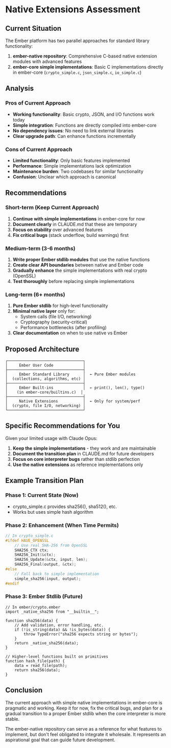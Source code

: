 # Native Extensions Assessment

## Current Situation

The Ember platform has two parallel approaches for standard library functionality:

1. **ember-native repository**: Comprehensive C-based native extension modules with advanced features
2. **ember-core simple implementations**: Basic C implementations directly in ember-core (`crypto_simple.c`, `json_simple.c`, `io_simple.c`)

## Analysis

### Pros of Current Approach
- **Working functionality**: Basic crypto, JSON, and I/O functions work today
- **Simple integration**: Functions are directly compiled into ember-core
- **No dependency issues**: No need to link external libraries
- **Clear upgrade path**: Can enhance functions incrementally

### Cons of Current Approach
- **Limited functionality**: Only basic features implemented
- **Performance**: Simple implementations lack optimization
- **Maintenance burden**: Two codebases for similar functionality
- **Confusion**: Unclear which approach is canonical

## Recommendations

### Short-term (Keep Current Approach)
1. **Continue with simple implementations** in ember-core for now
2. **Document clearly** in CLAUDE.md that these are temporary
3. **Focus on stability** over advanced features
4. **Fix critical bugs** (stack underflow, build warnings) first

### Medium-term (3-6 months)
1. **Write proper Ember stdlib modules** that use the native functions
2. **Create clear API boundaries** between native and Ember code
3. **Gradually enhance** the simple implementations with real crypto (OpenSSL)
4. **Test thoroughly** before replacing simple implementations

### Long-term (6+ months)
1. **Pure Ember stdlib** for high-level functionality
2. **Minimal native layer** only for:
   - System calls (file I/O, networking)
   - Cryptography (security-critical)
   - Performance bottlenecks (after profiling)
3. **Clear documentation** on when to use native vs Ember

## Proposed Architecture

```
┌─────────────────────────────────┐
│     Ember User Code             │
├─────────────────────────────────┤
│     Ember Standard Library      │  ← Pure Ember modules
│  (collections, algorithms, etc) │
├─────────────────────────────────┤
│     Ember Built-ins             │  ← print(), len(), type()
│    (in ember-core/builtins.c)  │
├─────────────────────────────────┤
│     Native Extensions           │  ← Only for system/perf
│  (crypto, file I/O, networking) │
└─────────────────────────────────┘
```

## Specific Recommendations for You

Given your limited usage with Claude Opus:

1. **Keep the simple implementations** - they work and are maintainable
2. **Document the transition plan** in CLAUDE.md for future developers
3. **Focus on core interpreter bugs** rather than stdlib perfection
4. **Use the native extensions** as reference implementations only

## Example Transition Plan

### Phase 1: Current State (Now)
- crypto_simple.c provides sha256(), sha512(), etc.
- Works but uses simple hash algorithm

### Phase 2: Enhancement (When Time Permits)
```c
// In crypto_simple.c
#ifdef HAVE_OPENSSL
    // Use real SHA-256 from OpenSSL
    SHA256_CTX ctx;
    SHA256_Init(&ctx);
    SHA256_Update(&ctx, input, len);
    SHA256_Final(output, &ctx);
#else
    // Fall back to simple implementation
    simple_sha256(input, output);
#endif
```

### Phase 3: Ember Stdlib (Future)
```ember
// In ember/crypto.ember
import _native_sha256 from "__builtin__";

function sha256(data) {
    // Add validation, error handling, etc.
    if (!is_string(data) && !is_bytes(data)) {
        throw TypeError("sha256 expects string or bytes");
    }
    return _native_sha256(data);
}

// Higher-level functions built on primitives
function hash_file(path) {
    data = read_file(path);
    return sha256(data);
}
```

## Conclusion

The current approach with simple native implementations in ember-core is pragmatic and working. Keep it for now, fix the critical bugs, and plan for a gradual transition to a proper Ember stdlib when the core interpreter is more stable.

The ember-native repository can serve as a reference for what features to implement, but don't feel obligated to integrate it wholesale. It represents an aspirational goal that can guide future development.